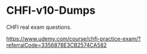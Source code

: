 # CHFI-v10-Dumps

CHFI real exam questions.

https://www.udemy.com/course/chfi-practice-exam/?referralCode=3356878E3CB2574CA582
